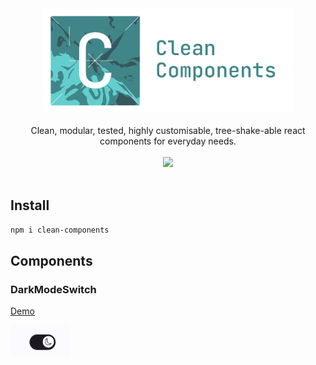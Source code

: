 <div align="center">
<img src="./media/logo-with-text.svg" alt="header logo: Clean Components" width="400px">
</div>

<br />

<div align="center">
    Clean, modular, tested, highly customisable, tree-shake-able react components for everyday needs.
</div>
<br />
<div align="center">
    <img src="https://img.shields.io/npm/v/clean-components?style=flat&logo=npm&color=%2366FF47" />
</div>

<br />

## Install

```bash
npm i clean-components
```

## Components

### DarkModeSwitch

<a href="https://bn-l.github.io/clean-components/?path=/docs/theming-darkmodeswitch--docs" target="_blank">Demo</a> 

<a href="https://bn-l.github.io/clean-components/?path=/docs/theming-darkmodeswitch--docs" target="_blank"><img src="./media/DarkModeSwitch.png" alt="DarkModeSwitch component screenshot" height="50px"></a>